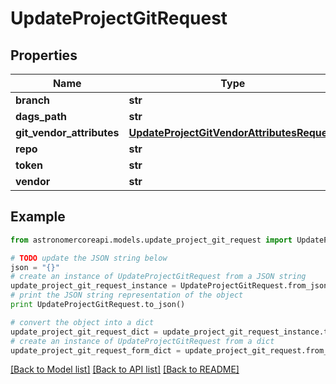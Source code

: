 # UpdateProjectGitRequest


## Properties
Name | Type | Description | Notes
------------ | ------------- | ------------- | -------------
**branch** | **str** |  | [optional] 
**dags_path** | **str** |  | [optional] 
**git_vendor_attributes** | [**UpdateProjectGitVendorAttributesRequest**](UpdateProjectGitVendorAttributesRequest.md) |  | [optional] 
**repo** | **str** |  | [optional] 
**token** | **str** |  | [optional] 
**vendor** | **str** |  | [optional] 

## Example

```python
from astronomercoreapi.models.update_project_git_request import UpdateProjectGitRequest

# TODO update the JSON string below
json = "{}"
# create an instance of UpdateProjectGitRequest from a JSON string
update_project_git_request_instance = UpdateProjectGitRequest.from_json(json)
# print the JSON string representation of the object
print UpdateProjectGitRequest.to_json()

# convert the object into a dict
update_project_git_request_dict = update_project_git_request_instance.to_dict()
# create an instance of UpdateProjectGitRequest from a dict
update_project_git_request_form_dict = update_project_git_request.from_dict(update_project_git_request_dict)
```
[[Back to Model list]](../README.md#documentation-for-models) [[Back to API list]](../README.md#documentation-for-api-endpoints) [[Back to README]](../README.md)



